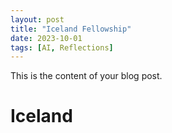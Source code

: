 ```yaml
---
layout: post
title: "Iceland Fellowship"
date: 2023-10-01
tags: [AI, Reflections]
---
```


This is the content of your blog post.

# Iceland
